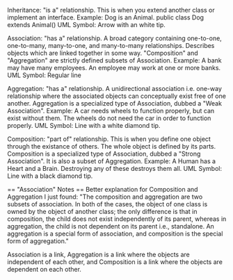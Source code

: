 Inheritance: "is a" relationship. This is when you extend another class or implement an interface.
    Example:  Dog is an Animal. public class Dog extends Animal()
 UML Symbol:  Arrow with an white tip.

Association: "has a" relationship. A broad category containing one-to-one, one-to-many, many-to-one, and many-to-many relationships. 
              Describes objects which are linked together in some way. "Composition" and "Aggregation" are strictly defined subsets of Association.
    Example:  A bank may have many employees. An employee may work at one or more banks.
 UML Symbol:  Regular line

Aggregation: "has a" relationship. A unidirectional association i.e. one-way relationship where the associated objects can conceptually exist
              free of one another. Aggregation is a specialized type of Association, dubbed a "Weak Association".
    Example:  A car needs wheels to function properly, but can exist without them. The wheels do not need the car in order to function properly.
 UML Symbol:  Line with a white diamond tip.

Composition: "part of" relationship. This is when you define one object through the existance of others. The whole object is defined by its parts.
              Composition is a specialized type of Association, dubbed a "Strong Association". It is also a subset of Aggregation.
    Example:  A Human has a Heart and a Brain. Destroying any of these destroys them all.
 UML Symbol:  Line with a black diamond tip.




== "Association" Notes ==
Better explanation for Composition and Aggregation I just found: "The composition and aggregation are two subsets of association. In both of the cases, the object of one class is owned by the object of another class; the only difference is that in composition, the child does not exist independently of its parent, whereas in aggregation, the child is not dependent on its parent i.e., standalone. An aggregation is a special form of association, and composition is the special form of aggregation."

Association is a link, Aggregation is a link where the objects are independent of each other, and Composition is a link where the objects are dependent on each other.